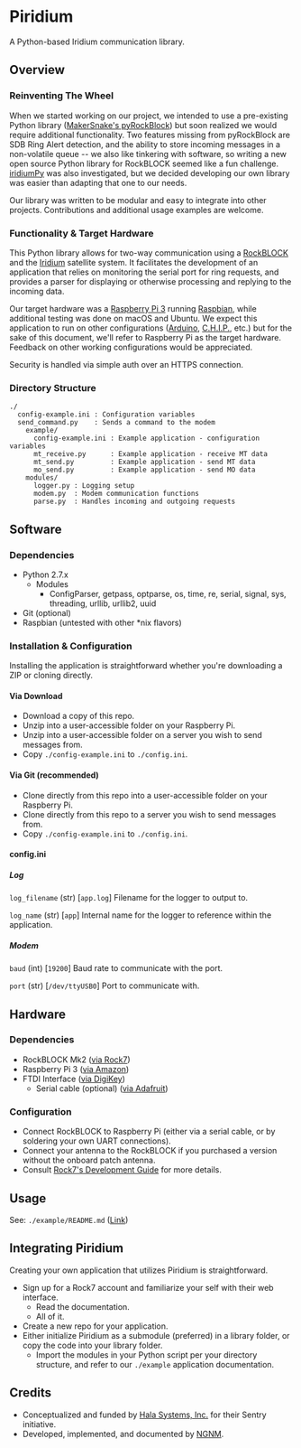 # Piridium
A Python-based Iridium communication library.

## Overview
### Reinventing The Wheel
When we started working on our project, we intended to use a pre-existing Python library ([MakerSnake's pyRockBlock](https://github.com/MakerSnake/pyRockBlock)) but soon realized we would require additional functionality. Two features missing from pyRockBlock are SDB Ring Alert detection, and the ability to store incoming messages in a non-volatile queue -- we also like tinkering with software, so writing a new open source Python library for RockBLOCK seemed like a fun challenge. [iridiumPy](https://github.com/johngrantuk/iridiumPy) was also investigated, but we decided developing our own library was easier than adapting that one to our needs.

Our library was written to be modular and easy to integrate into other projects. Contributions and additional usage examples are welcome.

### Functionality & Target Hardware
This Python library allows for two-way communication using a [RockBLOCK](http://www.rock7.com/products-rockblock) and the [Iridium](https://www.iridium.com/) satellite system. It facilitates the development of an application that relies on monitoring the serial port for ring requests, and provides a parser for displaying or otherwise processing and replying to the incoming data.

Our target hardware was a [Raspberry Pi 3](https://www.raspberrypi.org/products/raspberry-pi-3-model-b/) running [Raspbian](https://www.raspberrypi.org/downloads/raspbian/), while additional testing was done on macOS and Ubuntu. We expect this application to run on other configurations ([Arduino](https://www.arduino.cc/), [C.H.I.P.](https://getchip.com/), etc.) but for the sake of this document, we'll refer to Raspberry Pi as the target hardware. Feedback on other working configurations would be appreciated.

Security is handled via simple auth over an HTTPS connection.

### Directory Structure
```
./
  config-example.ini : Configuration variables
  send_command.py    : Sends a command to the modem
    example/
      config-example.ini : Example application - configuration variables
      mt_receive.py      : Example application - receive MT data
      mt_send.py         : Example application - send MT data
      mo_send.py         : Example application - send MO data
    modules/
      logger.py : Logging setup
      modem.py  : Modem communication functions
      parse.py  : Handles incoming and outgoing requests
```

## Software

### Dependencies
- Python 2.7.x
  - Modules
    - ConfigParser, getpass, optparse, os, time, re, serial, signal, sys, threading, urllib, urllib2, uuid
- Git (optional)
- Raspbian (untested with other \*nix flavors)

### Installation & Configuration
Installing the application is straightforward whether you're downloading a ZIP or cloning directly.

#### Via Download
- Download a copy of this repo.
- Unzip into a user-accessible folder on your Raspberry Pi.
- Unzip into a user-accessible folder on a server you wish to send messages from.
- Copy `./config-example.ini` to `./config.ini`.

#### Via Git (recommended)
- Clone directly from this repo into a user-accessible folder on your Raspberry Pi.
- Clone directly from this repo to a server you wish to send messages from.
- Copy `./config-example.ini` to `./config.ini`.

#### config.ini

##### Log
`log_filename` (str) [`app.log`]
Filename for the logger to output to.

`log_name` (str) [`app`]
Internal name for the logger to reference within the application.

##### Modem
`baud` (int) [`19200`]
Baud rate to communicate with the port.

`port` (str) [`/dev/ttyUSB0`]
Port to communicate with.

## Hardware

### Dependencies
- RockBLOCK Mk2 ([via Rock7](https://www.rock7.com/shop-product-detail?productId=46]))
- Raspberry Pi 3 ([via Amazon](https://www.amazon.com/Raspberry-Pi-RASP-PI-3-Model-Motherboard/dp/B01CD5VC92))
- FTDI Interface ([via DigiKey](http://www.digikey.com/product-detail/en/DEV-09716/1568-1103-ND/5318745))
  - Serial cable (optional) ([via Adafruit](https://www.adafruit.com/products/70))

### Configuration
- Connect RockBLOCK to Raspberry Pi (either via a serial cable, or by soldering your own UART connections).
- Connect your antenna to the RockBLOCK if you purchased a version without the onboard patch antenna.
- Consult [Rock7's Development Guide](http://www.rock7.com/downloads/RockBLOCK-Developer-Guide-Mk2.pdf) for more details.

## Usage
See: `./example/README.md` ([Link](https://github.com/no-gods-no-masters/hala-rockblock/tree/master/example))

## Integrating Piridium
Creating your own application that utilizes Piridium is straightforward.

- Sign up for a Rock7 account and familiarize your self with their web interface.
  - Read the documentation.
  - All of it.
- Create a new repo for your application.
- Either initialize Piridium as a submodule (preferred) in a library folder, or copy the code into your library folder.
  - Import the modules in your Python script per your directory structure, and refer to our `./example` application documentation.

## Credits
- Conceptualized and funded by [Hala Systems, Inc.](http://halasystems.com) for their Sentry initiative.
- Developed, implemented, and documented by [NGNM](http://ngnm.us/).
